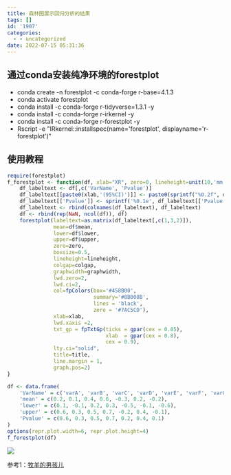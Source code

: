 ```yaml
---
title: 森林图展示回归分析的结果
tags: []
id: '1907'
categories:
  - - uncategorized
date: 2022-07-15 05:31:36
---
```


## 通过conda安装纯净环境的forestplot

*   conda create -n forestplot -c conda-forge r-base=4.1.3
*   conda activate forestplot
*   conda install -c conda-forge r-tidyverse=1.3.1 -y
*   conda install -c conda-forge r-irkernel -y
*   conda install -c conda-forge r-forestplot -y
*   Rscript -e "IRkernel::installspec(name='forestplot', displayname='r-forestplot')"

## 使用教程

```R
require(forestplot)
f_forestplot <- function(df, xlab="XR", zero=0, lineheight=unit(10,'mm'), colgap=unit(2,'mm'), graphwidth=unit(60,'mm'), title="Forestplot"){
    df_labeltext <- df[,c('VarName', 'Pvalue')]
    df_labeltext[[paste0(xlab,'(95%CI)')]] <- paste0(sprintf("%0.2f", df$mean),'(',sprintf("%0.2f", df$lower),'~',sprintf("%0.2f", df$upper),')')
    df_labeltext[['Pvalue']] <- sprintf('%0.1e', df_labeltext[['Pvalue']])
    df_labeltext <- rbind(colnames(df_labeltext), df_labeltext)
    df <- rbind(rep(NaN, ncol(df)), df)
    forestplot(labeltext=as.matrix(df_labeltext[,c(1,3,2)]),
               mean=df$mean,
               lower=df$lower,
               upper=df$upper,
               zero=zero,
               boxsize=0.5,
               lineheight=lineheight,
               colgap=colgap,
               graphwidth=graphwidth,
               lwd.zero=2,
               lwd.ci=2, 
               col=fpColors(box='#458B00',
                            summary='#8B008B',
                            lines = 'black',
                            zero = '#7AC5CD'),
               xlab=xlab,
               lwd.xaxis =2,
               txt_gp = fpTxtGp(ticks = gpar(cex = 0.85),
                                xlab  = gpar(cex = 0.8),
                                cex = 0.9),
               lty.ci="solid",
               title=title, 
               line.margin = 1,
               graph.pos=2)
}
```

```R
df <- data.frame(
    'VarName' = c('varA', 'varB', 'varC', 'varD', 'varE', 'varF', 'varG'),
    'mean' = c(0.2, 0.1, 0.4, 0.6, -0.3, 0.2, -0.2),
    'lower' = c(0.1, -0.1, 0.2, 0.3, -0.5, -0.1, -0.6),
    'upper' = c(0.6, 0.3, 0.5, 0.7, -0.2, 0.4, -0.1),
    'Pvalue' = c(0.6, 0.3, 0.5, 0.7, 0.2, 0.4, 0.1)
)
options(repr.plot.width=6, repr.plot.height=4)
f_forestplot(df)
```

![](https://img-cdn.limour.top/blog/20220715133104.png)

参考1：[牧羊的男孩儿](https://zhuanlan.zhihu.com/p/344796817)